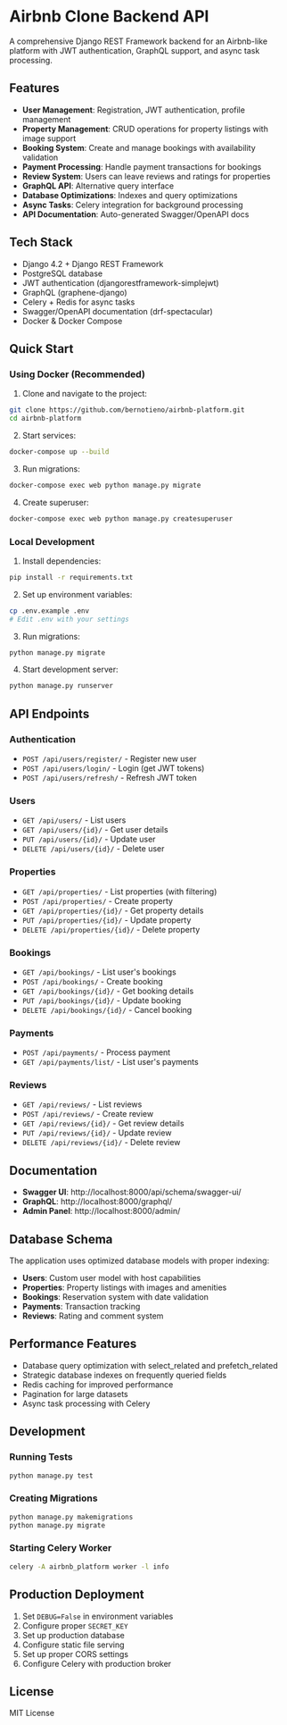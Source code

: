 # Airbnb Clone Backend API

A comprehensive Django REST Framework backend for an Airbnb-like platform with JWT authentication, GraphQL support, and async task processing.

## Features

- **User Management**: Registration, JWT authentication, profile management
- **Property Management**: CRUD operations for property listings with image support
- **Booking System**: Create and manage bookings with availability validation
- **Payment Processing**: Handle payment transactions for bookings
- **Review System**: Users can leave reviews and ratings for properties
- **GraphQL API**: Alternative query interface
- **Database Optimizations**: Indexes and query optimizations
- **Async Tasks**: Celery integration for background processing
- **API Documentation**: Auto-generated Swagger/OpenAPI docs

## Tech Stack

- Django 4.2 + Django REST Framework
- PostgreSQL database
- JWT authentication (djangorestframework-simplejwt)
- GraphQL (graphene-django)
- Celery + Redis for async tasks
- Swagger/OpenAPI documentation (drf-spectacular)
- Docker & Docker Compose

## Quick Start

### Using Docker (Recommended)

1. Clone and navigate to the project:
```bash
git clone https://github.com/bernotieno/airbnb-platform.git
cd airbnb-platform
```

2. Start services:
```bash
docker-compose up --build
```

3. Run migrations:
```bash
docker-compose exec web python manage.py migrate
```

4. Create superuser:
```bash
docker-compose exec web python manage.py createsuperuser
```

### Local Development

1. Install dependencies:
```bash
pip install -r requirements.txt
```

2. Set up environment variables:
```bash
cp .env.example .env
# Edit .env with your settings
```

3. Run migrations:
```bash
python manage.py migrate
```

4. Start development server:
```bash
python manage.py runserver
```

## API Endpoints

### Authentication
- `POST /api/users/register/` - Register new user
- `POST /api/users/login/` - Login (get JWT tokens)
- `POST /api/users/refresh/` - Refresh JWT token

### Users
- `GET /api/users/` - List users
- `GET /api/users/{id}/` - Get user details
- `PUT /api/users/{id}/` - Update user
- `DELETE /api/users/{id}/` - Delete user

### Properties
- `GET /api/properties/` - List properties (with filtering)
- `POST /api/properties/` - Create property
- `GET /api/properties/{id}/` - Get property details
- `PUT /api/properties/{id}/` - Update property
- `DELETE /api/properties/{id}/` - Delete property

### Bookings
- `GET /api/bookings/` - List user's bookings
- `POST /api/bookings/` - Create booking
- `GET /api/bookings/{id}/` - Get booking details
- `PUT /api/bookings/{id}/` - Update booking
- `DELETE /api/bookings/{id}/` - Cancel booking

### Payments
- `POST /api/payments/` - Process payment
- `GET /api/payments/list/` - List user's payments

### Reviews
- `GET /api/reviews/` - List reviews
- `POST /api/reviews/` - Create review
- `GET /api/reviews/{id}/` - Get review details
- `PUT /api/reviews/{id}/` - Update review
- `DELETE /api/reviews/{id}/` - Delete review

## Documentation

- **Swagger UI**: http://localhost:8000/api/schema/swagger-ui/
- **GraphQL**: http://localhost:8000/graphql/
- **Admin Panel**: http://localhost:8000/admin/

## Database Schema

The application uses optimized database models with proper indexing:

- **Users**: Custom user model with host capabilities
- **Properties**: Property listings with images and amenities
- **Bookings**: Reservation system with date validation
- **Payments**: Transaction tracking
- **Reviews**: Rating and comment system

## Performance Features

- Database query optimization with select_related and prefetch_related
- Strategic database indexes on frequently queried fields
- Redis caching for improved performance
- Pagination for large datasets
- Async task processing with Celery

## Development

### Running Tests
```bash
python manage.py test
```

### Creating Migrations
```bash
python manage.py makemigrations
python manage.py migrate
```

### Starting Celery Worker
```bash
celery -A airbnb_platform worker -l info
```

## Production Deployment

1. Set `DEBUG=False` in environment variables
2. Configure proper `SECRET_KEY`
3. Set up production database
4. Configure static file serving
5. Set up proper CORS settings
6. Configure Celery with production broker

## License

MIT License
